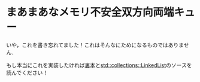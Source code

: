 # まあまあなメモリ不安全双方向両端キュー

いや，これを書き忘れてました！これはそんなにためになるものではありません．

もし本当にこれを実装したければ[裏本][nomicon]と[std::collections::LinkedList][linked-list]のソースを読んでください！


[nomicon]: https://doc.rust-jp.rs/rust-nomicon-ja/
[linked-list]: https://github.com/rust-lang/rust/blob/master/src/liballoc/collections/linked_list.rs
